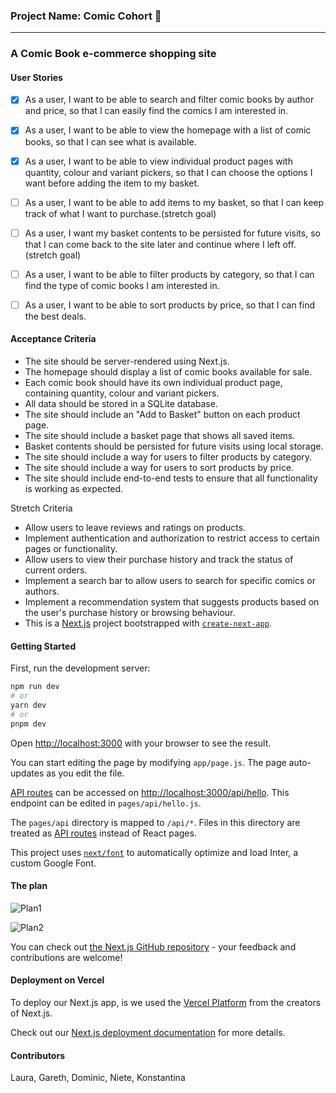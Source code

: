 ### Project Name:  Comic Cohort 🦸
------------------
### A Comic Book e-commerce shopping site

#### User Stories

- [x] As a user, I want to be able to search and filter comic books by author and price, so that I can easily find the comics I am interested in.
- [x] As a user, I want to be able to view the homepage with a list of comic books, so that I can see what is available.
- [x] As a user, I want to be able to view individual product pages with quantity, colour and variant pickers, so that I can choose the options I want before adding the item to my basket.
- [ ] As a user, I want to be able to add items to my basket, so that I can keep track of what I want to purchase.(stretch goal)
- [ ] As a user, I want my basket contents to be persisted for future visits, so that I can come back to the site later and continue where I left off.(stretch goal)
- [ ] As a user, I want to be able to filter products by category, so that I can find the type of comic books I am interested in.
- [ ] As a user, I want to be able to sort products by price, so that I can find the best deals.


#### Acceptance Criteria

* The site should be server-rendered using Next.js.
* The homepage should display a list of comic books available for sale.
* Each comic book should have its own individual product page, containing quantity, colour and variant pickers.
* All data should be stored in a SQLite database.
* The site should include an "Add to Basket" button on each product page.
* The site should include a basket page that shows all saved items.
* Basket contents should be persisted for future visits using local storage.
* The site should include a way for users to filter products by category.
* The site should include a way for users to sort products by price.
* The site should include end-to-end tests to ensure that all functionality is working as expected.

Stretch Criteria

* Allow users to leave reviews and ratings on products.
* Implement authentication and authorization to restrict access to certain pages or functionality.
* Allow users to view their purchase history and track the status of current orders.
* Implement a search bar to allow users to search for specific comics or authors.
* Implement a recommendation system that suggests products based on the user's purchase history or browsing behaviour.
* This is a [Next.js](https://nextjs.org/) project bootstrapped with [`create-next-app`](https://github.com/vercel/next.js/tree/canary/packages/create-next-app).

#### Getting Started

First, run the development server:

```bash
npm run dev
# or
yarn dev
# or
pnpm dev
```

Open [http://localhost:3000](http://localhost:3000) with your browser to see the result.

You can start editing the page by modifying `app/page.js`. The page auto-updates as you edit the file.

[API routes](https://nextjs.org/docs/api-routes/introduction) can be accessed on [http://localhost:3000/api/hello](http://localhost:3000/api/hello). This endpoint can be edited in `pages/api/hello.js`.

The `pages/api` directory is mapped to `/api/*`. Files in this directory are treated as [API routes](https://nextjs.org/docs/api-routes/introduction) instead of React pages.

This project uses [`next/font`](https://nextjs.org/docs/basic-features/font-optimization) to automatically optimize and load Inter, a custom Google Font.

#### The plan

![Plan1](https://user-images.githubusercontent.com/101563800/220304854-f58be288-3090-48de-b9b5-bd5f031ef7b3.jpg)

![Plan2](https://user-images.githubusercontent.com/101563800/220304904-7927d1a5-ea0d-416b-bf8b-597cf05daf32.jpg)

You can check out [the Next.js GitHub repository](https://github.com/vercel/next.js/) - your feedback and contributions are welcome!

#### Deployment on Vercel

 To deploy our Next.js app, is we used the [Vercel Platform](https://vercel.com/new?utm_medium=default-template&filter=next.js&utm_source=create-next-app&utm_campaign=create-next-app-readme) from the creators of Next.js.

Check out our [Next.js deployment documentation](https://nextjs.org/docs/deployment) for more details.

#### Contributors

Laura, Gareth, Dominic, Niete, Konstantina

